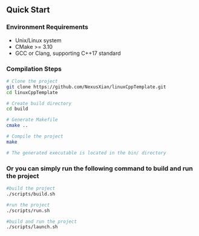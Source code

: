 
## Quick Start

### Environment Requirements

- Unix/Linux system
- CMake >= 3.10
- GCC or Clang, supporting C++17 standard

### Compilation Steps

```bash
# Clone the project
git clone https://github.com/NexusXian/linuxCppTemplate.git
cd linuxCppTemplate

# Create build directory
cd build

# Generate Makefile
cmake ..

# Compile the project
make

# The generated executable is located in the bin/ directory

```


### Or you can simply run the following command to build and run the project

```bash
#build the project
./scripts/build.sh

#run the project
./scripts/run.sh

#build and run the project
./scripts/launch.sh
```
```
```
```


